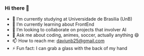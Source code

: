 ### Hi there 👋

<!--
**DaviSilva25/DaviSilva25** is a ✨ _special_ ✨ repository because its `README.md` (this file) appears on your GitHub profile.

Here are some ideas to get you started:
-->
- 🔭 I’m currently studying at Universidade de Brasilia (UnB)
- 🌱 I’m currently learning about FrontEnd
- 👯 I’m looking to collaborate on projects that involver AI
- 💬 Ask me about coding, animes, soccer, actually anything 😄
- 📫 How to reach me: daviunb25@gmail.com
- ⚡ Fun fact: I can grab a glass with the back of my hand

